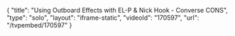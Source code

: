 {
    "title": "Using Outboard Effects with EL-P & Nick Hook - Converse CONS",
    "type": "solo",
    "layout": "iframe-static",
    "videoId": "170597",
    "url": "\/tvpembed\/170597"
}